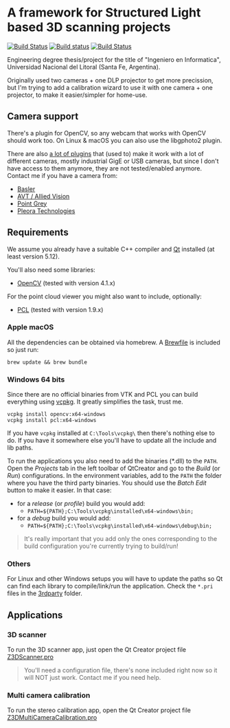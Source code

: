 # A framework for Structured Light based 3D scanning projects

[![Build Status](https://travis-ci.com/nikolaseu/neuvision.svg?branch=master)](https://travis-ci.com/nikolaseu/neuvision)
[![Build status](https://ci.appveyor.com/api/projects/status/q3vr5tbjbh3v8jh5/branch/master?svg=true)](https://ci.appveyor.com/project/nikolaseu/neuvision/branch/master)
[![Build Status](https://github.com/nikolaseu/neuvision/workflows/build/badge.svg?branch=master)](https://github.com/nikolaseu/neuvision/actions)

Engineering degree thesis/project for the title of "Ingeniero en Informatica", Universidad Nacional del Litoral (Santa Fe, Argentina).

Originally used two cameras + one DLP projector to get more precission, but I'm trying to add a calibration wizard to use it with one camera + one projector, to make it easier/simpler for home-use.

## Camera support

There's a plugin for OpenCV, so any webcam that works with OpenCV should work too.
On Linux & macOS you can also use the libgphoto2 plugin.

There are also [a lot of plugins](./lib/zcameraacquisition/plugins) that (used to) make it work with
a lot of different cameras, mostly industrial GigE or USB cameras, but since I don't have access to
them anymore, they are not tested/enabled anymore. Contact me if you have a camera from:
- [Basler](https://www.baslerweb.com)
- [AVT / Allied Vision](https://www.alliedvision.com)
- [Point Grey](https://www.ptgrey.com)
- [Pleora Technologies](https://www.pleora.com)

## Requirements

We assume you already have a suitable C++ compiler and [Qt](https://www.qt.io) installed (at least
version 5.12).

You'll also need some libraries:

- [OpenCV](http://opencv.org) (tested with version 4.1.x)

For the point cloud viewer you might also want to include, optionally:

- [PCL](http://www.pointclouds.org) (tested with version 1.9.x)

### Apple macOS

All the dependencies can be obtained via homebrew. A [Brewfile](./Brewfile) is included so just run:

```
brew update && brew bundle
```

### Windows 64 bits

Since there are no official binaries from VTK and PCL you can build everything using
[vcpkg](https://github.com/Microsoft/vcpkg). It greatly simplifies the task, trust me.

```
vcpkg install opencv:x64-windows
vcpkg install pcl:x64-windows
```

If you have `vcpkg` installed at `C:\Tools\vcpkg\` then there's nothing else to do. If you have it
somewhere else you'll have to update all the include and lib paths.

To run the applications you also need to add the binaries (*.dll) to the `PATH`.
Open the _Projects_ tab in the left toolbar of QtCreator and go to the _Build_ (or _Run_) configurations.
In the environment variables, add to the `PATH` the folder where you have the third party binaries.
You should use the _Batch Edit_ button to make it easier. In that case:
- for a _release_ (or _profile_) build you would add:
  - ```PATH=${PATH};C:\Tools\vcpkg\installed\x64-windows\bin;```
- for a _debug_ build you would add:
  - ```PATH=${PATH};C:\Tools\vcpkg\installed\x64-windows\debug\bin;```

> It's really important that you add only the ones corresponding to the build configuration you're
> currently trying to build/run!

### Others

For Linux and other Windows setups you will have to update the paths so Qt can find each library to
compile/link/run the application. Check the `*.pri` files in the [3rdparty](./3rdparty/) folder.

## Applications

### 3D scanner

To run the 3D scanner app, just open the Qt Creator project file [Z3DScanner.pro](./Z3DScanner.pro)

> You'll need a configuration file, there's none included right now so it will NOT just work.
> Contact me if you need help.

### Multi camera calibration

To run the stereo calibration app, open the Qt Creator project file [Z3DMultiCameraCalibration.pro](./Z3DMultiCameraCalibration.pro)
